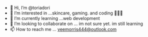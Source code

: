 - 👋 Hi, I’m @toriadori
- 👀 I’m interested in ...skincare, gaming. and coding 👩🏾‍💻
- 🌱 I’m currently learning ...web development
- 💞️ I’m looking to collaborate on ... im not sure yet. im still learning
- 📫 How to reach me ... veemorris444@outlook.com

<!---
toriadori/toriadori is a ✨ special ✨ repository because its `README.md` (this file) appears on your GitHub profile.
You can click the Preview link to take a look at your changes.
--->
